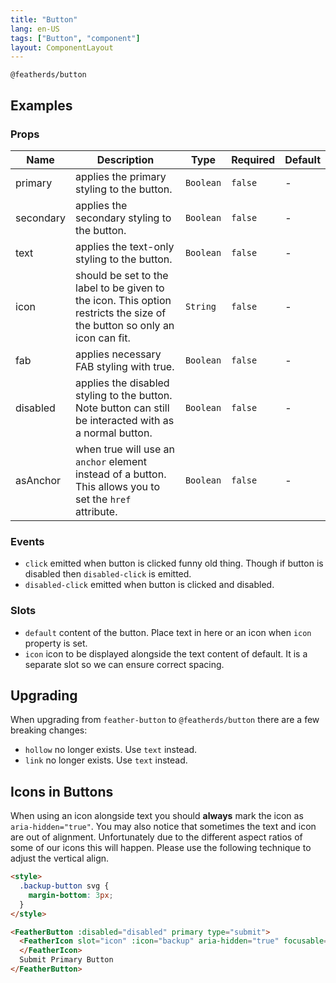 ```yaml
---
title: "Button"
lang: en-US
tags: ["Button", "component"]
layout: ComponentLayout
---
```


`@featherds/button`

## Examples

<Button-Examples />

### Props

| Name      | Description                                                                                                               | Type      | Required | Default |
| --------- | ------------------------------------------------------------------------------------------------------------------------- | --------- | -------- | ------- |
| primary   | applies the primary styling to the button.                                                                                | `Boolean` | `false`  | -       |
| secondary | applies the secondary styling to the button.                                                                              | `Boolean` | `false`  | -       |
| text      | applies the text-only styling to the button.                                                                              | `Boolean` | `false`  | -       |
| icon      | should be set to the label to be given to the icon. This option restricts the size of the button so only an icon can fit. | `String`  | `false`  | -       |
| fab       | applies necessary FAB styling with true.                                                                                  | `Boolean` | `false`  | -       |
| disabled  | applies the disabled styling to the button. Note button can still be interacted with as a normal button.                  | `Boolean` | `false`  | -       |
| asAnchor  | when true will use an `anchor` element instead of a button. This allows you to set the `href` attribute.                  | `Boolean` | `false`  | -       |

### Events

- `click` emitted when button is clicked funny old thing. Though if button is disabled then `disabled-click` is emitted.
- `disabled-click` emitted when button is clicked and disabled.

### Slots

- `default` content of the button. Place text in here or an icon when `icon` property is set.
- `icon` icon to be displayed alongside the text content of default. It is a separate slot so we can ensure correct spacing.

## Upgrading

When upgrading from `feather-button` to `@featherds/button` there are a few breaking changes:

- `hollow` no longer exists. Use `text` instead.
- `link` no longer exists. Use `text` instead.

## Icons in Buttons

When using an icon alongside text you should **always** mark the icon as `aria-hidden="true"`. You may also notice that sometimes the text and icon are out of alignment. Unfortunately due to the different aspect ratios of some of our icons this will happen. Please use the following technique to adjust the vertical align.

```html
<style>
  .backup-button svg {
    margin-bottom: 3px;
  }
</style>

<FeatherButton :disabled="disabled" primary type="submit">
  <FeatherIcon slot="icon" :icon="backup" aria-hidden="true" focusable="false">
  </FeatherIcon>
  Submit Primary Button
</FeatherButton>
```
